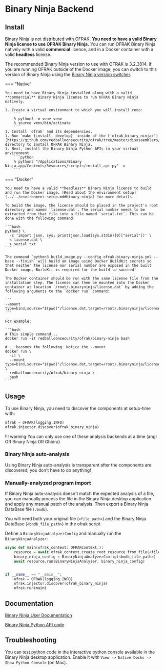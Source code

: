 # Binary Ninja Backend

## Install

Binary Ninja is not distributed with OFRAK. **You need to have a valid Binary Ninja license to use OFRAK Binary Ninja.** You can run OFRAK Binary Ninja natively with a valid **commercial** licence, and in a Docker container with a valid **headless** license.

The recommended Binary Ninja version to use with OFRAK is 3.2.3814. If you are running OFRAK outside of the Docker image, you can switch to this version of Binary Ninja using the [Binary Ninja version switcher](https://github.com/Vector35/binaryninja-api/blob/dev/python/examples/version_switcher.py).

=== "Native"

    You need to have Binary Ninja installed along with a valid **commercial** Binary Ninja license to run OFRAK Binary Ninja natively. 

    1. Create a virtual environment to which you will install code:
        ```
        % python3 -m venv venv
        % source venv/bin/activate
        ```
    1. Install `ofrak` and its dependencies.
    1. Run `make {install, develop}` inside of the ['ofrak_binary_ninja/'](https://github.com/redballoonsecurity/ofrak/tree/master/disassemblers/ofrak_binary_ninja) directory to install OFRAK Binary Ninja.
    1. Next, install the Binary Ninja Python APIs in your virtual environment
        ```python
        % python3 "/Applications/Binary Ninja.app/Contents/Resources/scripts/install_api.py" -v
        ```

=== "Docker"

    You need to have a valid **headless** Binary Ninja license to build and run the Docker image. [Read about the environment setup](../../environment-setup.md#binary-ninja) for more details.

    To build the image, the license should be placed in the project's root directory and named `license.dat`. The serial number needs to be extracted from that file into a file named `serial.txt`. This can be done with the following command:

    ```bash
    python3 \
      -c 'import json, sys; print(json.load(sys.stdin)[0]["serial"])' \
      < license.dat \
      > serial.txt
    ```

    The command `python3 build_image.py --config ofrak-binary-ninja.yml --base --finish` will build an image using Docker BuildKit secrets so that neither the license nor serial number are exposed in the built Docker image. BuildKit is required for the build to succeed!

    The Docker container should be run with the same license file from the installation step. The license can then be mounted into the Docker container at location `/root/.binaryninja/license.dat` by adding the following arguments to the `docker run` command:

    ```
    --mount type=bind,source="$(pwd)"/license.dat,target=/root/.binaryninja/license.dat 
    ```

    For example:

    ```bash
    # This simple command...
    docker run -it redballoonsecurity/ofrak/binary-ninja bash

    # ...becomes the following. Notice the --mount
    docker run \
      -it \
      --mount type=bind,source="$(pwd)"/license.dat,target=/root/.binaryninja/license.dat \
      redballoonsecurity/ofrak/binary-ninja \
      bash
    ```

## Usage

To use Binary Ninja, you need to discover the components at setup-time with:

```python
ofrak = OFRAK(logging.INFO)
ofrak.injector.discover(ofrak_binary_ninja)
```

!!! warning
    You can only use one of these analysis backends at a time (angr OR Binary Ninja OR Ghidra)

### Binary Ninja auto-analysis

Using Binary Ninja auto-analysis is transparent after the components are discovered, you don't 
have to do anything!

### Manually-analyzed program import

If Binary Ninja auto-analysis doesn't match the expected analysis of a file, you can manually process the file in the Binary Ninja desktop application and apply any manual patch of the analysis. Then export a Binary Ninja DataBase file (`.bndb`).

You will need both your original file (`<file_path>`) and the Binary Ninja DataBase (`<bndb_file_path>`) in the ofrak script.

Define a `BinaryNinjaAnalyzerConfig` and manually run the `BinaryNinjaAnalyzer`:

```python
async def main(ofrak_context: OFRAKContext,):
    resource = await ofrak_context.create_root_resource_from_file(<file_path>)
    binary_ninja_config = BinaryNinjaAnalyzerConfig(<bndb_file_path>)
    await resource.run(BinaryNinjaAnalyzer, binary_ninja_config)


if __name__ == "__main__":
    ofrak = OFRAK(logging.INFO)
    ofrak.injector.discover(ofrak_binary_ninja)
    ofrak.run(main)
```

## Documentation

[Binary Ninja User Documentation](https://docs.binary.ninja/index.html)

[Binary Ninja Python API code](https://github.com/Vector35/binaryninja-api/tree/dev/python)

## Troubleshooting

You can test python code in the interactive python console available in the Binary Ninja desktop application. Enable it with `View -> Native Docks -> Show Python Console` (on Mac).
